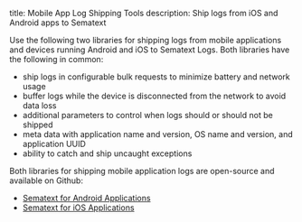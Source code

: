 title: Mobile App Log Shipping Tools
description: Ship logs from iOS and Android apps to Sematext

Use the following two libraries for shipping logs from mobile applications and devices running Android and iOS to Sematext Logs.
Both libraries have the following in common:

- ship logs in configurable bulk requests to minimize battery and network usage
- buffer logs while the device is disconnected from the network to avoid data loss
- additional parameters to control when logs should or should not be shipped
- meta data with application name and version, OS name and version, and application UUID
- ability to catch and ship uncaught exceptions

Both libraries for shipping mobile application logs are open-source and available on Github:

- [Sematext for Android Applications](https://github.com/sematext/sematext-logsene-android)
- [Sematext for iOS Applications](https://github.com/sematext/sematext-logsene-ios)
